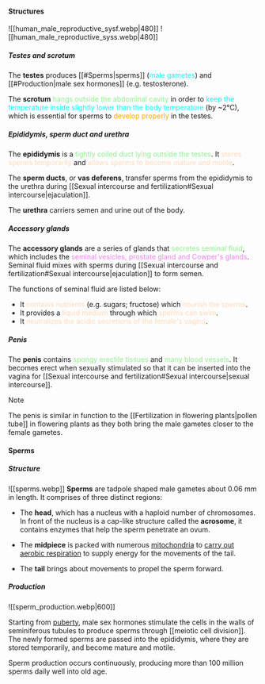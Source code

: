 #### Structures
![[human_male_reproductive_sysf.webp|480]]
![[human_male_reproductive_syss.webp|480]]

##### Testes and scrotum
The **testes** produces [[#Sperms|sperms]] (<span style="color: aqua">male gametes</span>) and [[#Production|male sex hormones]] (e.g. testosterone).

The **scrotum** <span style="color: lightgreen">hangs outside the abdominal cavity</span> in order to <span style="color: aqua">keep the temperature inside slightly lower than the body temperature</span> (by ~2°C), which is essential for sperms to <span style="color: orange">develop properly</span> in the testes.

##### Epididymis, sperm duct and urethra
The **epididymis** is a <span style="color: lightgreen">tightly coiled duct lying outside the testes</span>. It <span style="color: peachpuff">stores sperms temporarily</span> and <span style="color: peachpuff">allows sperms to become mature and motile</span>.

The **sperm ducts**, or **vas deferens**, transfer sperms from the epididymis to the urethra during [[Sexual intercourse and fertilization#Sexual intercourse|ejaculation]].

The **urethra** carriers semen and urine out of the body.

##### Accessory glands
The **accessory glands** are a series of glands that <span style="color: lightgreen">secretes seminal fluid</span>, which includes the <span style="color: violet">seminal vesicles, prostate gland and Cowper's glands</span>. Seminal fluid mixes with sperms during [[Sexual intercourse and fertilization#Sexual intercourse|ejaculation]] to form semen.

The functions of seminal fluid are listed below:
- It <span style="color: peachpuff">contains nutrients</span> (e.g. sugars; fructose) which <span style="color: peachpuff">nourish the sperms</span>.
- It provides a <span style="color: peachpuff">liquid medium</span> through which <span style="color: peachpuff">sperms can swim</span>.
- It <span style="color: peachpuff">neutralizes the acidic secretions of the female's vagina</span>.

##### Penis
The **penis** contains <span style="color: lightgreen">spongy erectile tissues</span> and <span style="color: lightgreen">many blood vessels</span>. It becomes erect when sexually stimulated so that it can be inserted into the vagina for [[Sexual intercourse and fertilization#Sexual intercourse|sexual intercourse]].

> [!note]
> The penis is similar in function to the [[Fertilization in flowering plants|pollen tube]] in flowering plants as they both bring the male gametes closer to the female gametes.

#### Sperms
##### Structure
![[sperms.webp]]
**Sperms** are tadpole shaped male gametes about 0.06 mm in length. It comprises of three distinct regions:

- The **head**, which has a nucleus with a haploid number of chromosomes.
  In front of the nucleus is a cap-like structure called the **acrosome**, it contains enzymes that help the sperm penetrate an ovum.

- The **midpiece** is packed with numerous <u>mitochondria</u> to <u>carry out aerobic respiration</u> to supply energy for the movements of the tail.

- The **tail** brings about movements to propel the sperm forward.

##### Production
![[sperm_production.webp|600]]

Starting from <u>puberty</u>, male sex hormones stimulate the cells in the walls of seminiferous tubules to produce sperms through [[meiotic cell division]]. The newly formed sperms are passed into the epididymis, where they are stored temporarily, and become mature and motile.

Sperm production occurs continuously, producing more than 100 million sperms daily well into old age.
